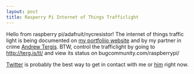 ```yaml
---
layout: post
title: Rasperry Pi Internet of Things Trafficlight
---
```


Hello from raspberry pi/adafruit/nycresistor!
The internet of things traffic light is being documented on [my portfoliio website](http://jonathan.is/524416) and by my partner in crime [Andrew Tergis](http://terg.is).
BTW, control the trafficlight by going to http://terg.is/tl/ and view its status on bugcommunity.com/raspberrypi/

[Twitter](http://twitter.com/jedahan) is probably the best way to get in contact with me or [him](http://twitter.com/theterg) right now.
